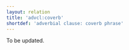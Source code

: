 ```yaml
---
layout: relation
title: 'advcl:coverb'
shortdef: 'adverbial clause: coverb phrase'
---
```


To be updated.
